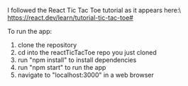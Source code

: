 I followed the React Tic Tac Toe tutorial as it appears here:\ 
https://react.dev/learn/tutorial-tic-tac-toe#

To run the app: 
1) clone the repository
2) cd into the reactTicTacToe repo you just cloned
3) run "npm install" to install dependencies
4) run "npm start" to run the app
5) navigate to "localhost:3000" in a web browser

